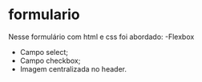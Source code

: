 # formulario
Nesse formulário com html e css foi abordado:
-Flexbox
- Campo select;
- Campo checkbox;
- Imagem centralizada no header.

